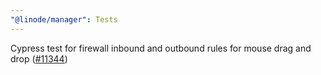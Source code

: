 ```yaml
---
"@linode/manager": Tests
---
```


Cypress test for firewall inbound and outbound rules for mouse drag and drop ([#11344](https://github.com/linode/manager/pull/11344))